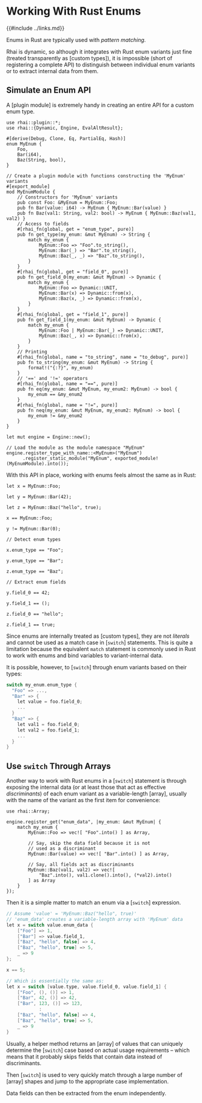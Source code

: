 Working With Rust Enums
=======================

{{#include ../links.md}}

Enums in Rust are typically used with _pattern matching_.

Rhai is dynamic, so although it integrates with Rust enum variants just fine (treated transparently
as [custom types]), it is impossible  (short of registering a complete API) to distinguish between
individual enum variants or to extract internal data from them.


Simulate an Enum API
--------------------

A [plugin module] is extremely handy in creating an entire API for a custom enum type.

```rust,no_run
use rhai::plugin::*;
use rhai::{Dynamic, Engine, EvalAltResult};

#[derive(Debug, Clone, Eq, PartialEq, Hash)]
enum MyEnum {
    Foo,
    Bar(i64),
    Baz(String, bool),
}

// Create a plugin module with functions constructing the 'MyEnum' variants
#[export_module]
mod MyEnumModule {
    // Constructors for 'MyEnum' variants
    pub const Foo: &MyEnum = MyEnum::Foo;
    pub fn Bar(value: i64) -> MyEnum { MyEnum::Bar(value) }
    pub fn Baz(val1: String, val2: bool) -> MyEnum { MyEnum::Baz(val1, val2) }
    // Access to fields
    #[rhai_fn(global, get = "enum_type", pure)]
    pub fn get_type(my_enum: &mut MyEnum) -> String {
        match my_enum {
            MyEnum::Foo => "Foo".to_string(),
            MyEnum::Bar(_) => "Bar".to_string(),
            MyEnum::Baz(_, _) => "Baz".to_string(),
        }
    }
    #[rhai_fn(global, get = "field_0", pure)]
    pub fn get_field_0(my_enum: &mut MyEnum) -> Dynamic {
        match my_enum {
            MyEnum::Foo => Dynamic::UNIT,
            MyEnum::Bar(x) => Dynamic::from(x),
            MyEnum::Baz(x, _) => Dynamic::from(x),
        }
    }
    #[rhai_fn(global, get = "field_1", pure)]
    pub fn get_field_1(my_enum: &mut MyEnum) -> Dynamic {
        match my_enum {
            MyEnum::Foo | MyEnum::Bar(_) => Dynamic::UNIT,
            MyEnum::Baz(_, x) => Dynamic::from(x),
        }
    }
    // Printing
    #[rhai_fn(global, name = "to_string", name = "to_debug", pure)]
    pub fn to_string(my_enum: &mut MyEnum) -> String {
        format!("{:?}", my_enum)
    }
    // '==' and '!=' operators
    #[rhai_fn(global, name = "==", pure)]
    pub fn eq(my_enum: &mut MyEnum, my_enum2: MyEnum) -> bool {
        my_enum == &my_enum2
    }
    #[rhai_fn(global, name = "!=", pure)]
    pub fn neq(my_enum: &mut MyEnum, my_enum2: MyEnum) -> bool {
        my_enum != &my_enum2
    }
}

let mut engine = Engine::new();

// Load the module as the module namespace "MyEnum"
engine.register_type_with_name::<MyEnum>("MyEnum")
      .register_static_module("MyEnum", exported_module!(MyEnumModule).into());
```

With this API in place, working with enums feels almost the same as in Rust:

```rust,no_run
let x = MyEnum::Foo;

let y = MyEnum::Bar(42);

let z = MyEnum::Baz("hello", true);

x == MyEnum::Foo;

y != MyEnum::Bar(0);

// Detect enum types

x.enum_type == "Foo";

y.enum_type == "Bar";

z.enum_type == "Baz";

// Extract enum fields

y.field_0 == 42;

y.field_1 == ();

z.field_0 == "hello";

z.field_1 == true;
```

Since enums are internally treated as [custom types], they are not _literals_ and cannot be used as
a match case in [`switch`] statements.  This is quite a limitation because the equivalent `match`
statement is commonly used in Rust to work with enums and bind variables to variant-internal data.

It is possible, however, to [`switch`] through enum variants based on their types:

```c , no_run
switch my_enum.enum_type {
  "Foo" => ...,
  "Bar" => {
    let value = foo.field_0;
    ...
  }
  "Baz" => {
    let val1 = foo.field_0;
    let val2 = foo.field_1;
    ...
  }
}
```


Use `switch` Through Arrays
---------------------------

Another way to work with Rust enums in a [`switch`] statement is through exposing the internal data
(or at least those that act as effective _discriminants_) of each enum variant as a variable-length
[array], usually with the name of the variant as the first item for convenience:

```rust,no_run
use rhai::Array;

engine.register_get("enum_data", |my_enum: &mut MyEnum| {
    match my_enum {
        MyEnum::Foo => vec![ "Foo".into() ] as Array,

        // Say, skip the data field because it is not
        // used as a discriminant
        MyEnum::Bar(value) => vec![ "Bar".into() ] as Array,

        // Say, all fields act as discriminants
        MyEnum::Baz(val1, val2) => vec![
            "Baz".into(), val1.clone().into(), (*val2).into()
        ] as Array
    }
});
```

Then it is a simple matter to match an enum via a [`switch`] expression.

```c , no_run
// Assume 'value' = 'MyEnum::Baz("hello", true)'
// 'enum_data' creates a variable-length array with 'MyEnum' data
let x = switch value.enum_data {
    ["Foo"] => 1,
    ["Bar"] => value.field_1,
    ["Baz", "hello", false] => 4,
    ["Baz", "hello", true] => 5,
    _ => 9
};

x == 5;

// Which is essentially the same as:
let x = switch [value.type, value.field_0, value.field_1] {
    ["Foo", (), ()] => 1,
    ["Bar", 42, ()] => 42,
    ["Bar", 123, ()] => 123,
            :
    ["Baz", "hello", false] => 4,
    ["Baz", "hello", true] => 5,
    _ => 9
}
```

Usually, a helper method returns an [array] of values that can uniquely determine the [`switch`] case
based on actual usage requirements &ndash; which means that it probably skips fields that contain
data instead of discriminants.

Then [`switch`] is used to very quickly match through a large number of [array] shapes and jump to the
appropriate case implementation.

Data fields can then be extracted from the enum independently.
